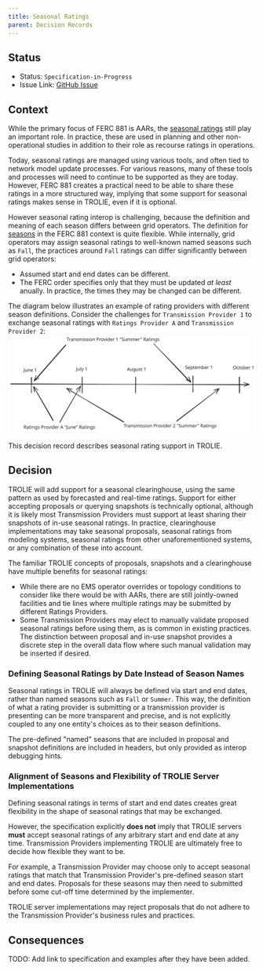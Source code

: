 ```yaml
---
title: Seasonal Ratings
parent: Decision Records
---
```


## Status

* Status: `Specification-in-Progress`
* Issue Link: [GitHub Issue](https://github.com/trolie/spec/issues/14)

## Context

While the primary focus of FERC 881 is AARs, the [seasonal ratings](../concepts.md#seasonal-ratings) 
still play an important role.  In practice, these are used in planning and other non-operational studies
in addition to their role as recourse ratings in operations.  

Today, seasonal ratings are managed using various tools, and often tied to network model update processes.  For various
reasons, many of these tools and processes will need to continue to be supported as they are today.  However, 
FERC 881 creates a practical need to be able to share these ratings in a more structured way, implying that
some support for seasonal ratings makes sense in TROLIE, even if it is optional.  

However seasonal rating interop is challenging, because the definition and meaning of each season differs between grid operators.
The definition for [seasons](../concepts.md#seasons) in the FERC 881 context is quite flexible.  While internally, 
grid operators may assign seasonal ratings to well-known named seasons such as `Fall`, the practices around `Fall` ratings 
can differ significantly between grid operators:

* Assumed start and end dates can be different.
* The FERC order specifies only that they must be updated _at least_ anually.  In practice, the times they may be changed can be different.

The diagram below illustrates an example of rating providers with different season definitions.  Consider the challenges 
for `Transmission Provider 1` to exchange seasonal ratings with `Ratings Provider A` and `Transmission Provider 2`:
![Complex, Interweaving Seasonal Schedules](../images/ComplexSeasonalSchedules.svg)

This decision record describes seasonal rating support in TROLIE.  

## Decision

TROLIE will add support for a seasonal clearinghouse, using the same pattern as used by forecasted and 
real-time ratings.  Support for either accepting proposals or querying snapshots is technically optional, 
although it is likely most Transmission Providers must support at least sharing 
their snapshots of in-use seasonal ratings.  In practice, clearinghouse implementations may take seasonal proposals, 
seasonal ratings from modeling systems, seasonal ratings from other unaforementioned systems, or any combination of these into account.  

The familiar TROLIE concepts of proposals, 
snapshots and a clearinghouse have multiple benefits for seasonal ratings:

* While there are no EMS operator overrides or topology conditions to consider like there would be with AARs, there are still jointly-owned facilities and tie lines where multiple ratings may be submitted by different Ratings Providers.  
* Some Transmission Providers may elect to manually validate proposed seasonal ratings before using them, as is common in existing practices.  The distinction between proposal and in-use snapshot provides a discrete step in the overall data flow where such manual validation may be inserted if desired.  


### Defining Seasonal Ratings by Date Instead of Season Names

Seasonal ratings in TROLIE will always be defined via start and end dates, rather than named seasons such 
as `Fall` or `Summer`.  This way, the definition of what a rating provider is 
submitting or a transmission provider is presenting
can be more transparent and precise, and is not explicitly coupled to any one entity's choices as to their season definitions.  

The pre-defined "named" seasons that are included in proposal and snapshot definitions are included in headers, 
but only provided as interop debugging hints.  

### Alignment of Seasons and Flexibility of TROLIE Server Implementations
Defining seasonal ratings in terms of start and end dates creates great flexibility in the shape of seasonal ratings that may be exchanged.  

However, the specification explicitly **does not** imply that TROLIE servers **must** accept seasonal ratings of any arbitrary start
and end date at any time.  Transmission Providers implementing TROLIE are ultimately free to decide how flexible they want to be.  

For example, a Transmission Provider may choose only to accept seasonal ratings that match that Transmission Provider's pre-defined season
start and end dates.  Proposals for these seasons may then need to submitted before some cut-off time determined by the implementer.  

TROLIE server implementations may reject proposals that do not adhere to the Transmission Provider's business rules and practices.  


## Consequences

TODO: Add link to specification and examples after they have been added.  
